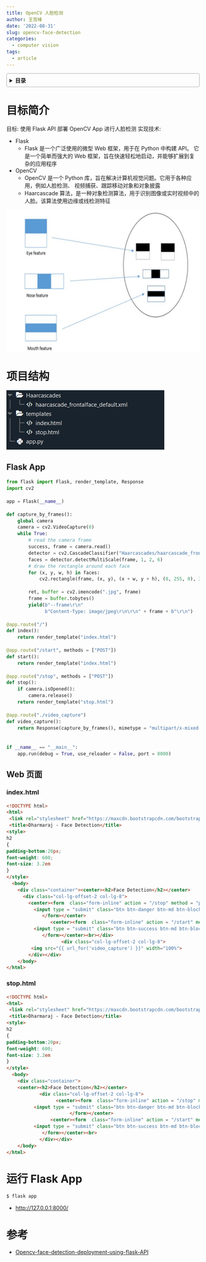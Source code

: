 ```yaml
---
title: OpenCV 人脸检测
author: 王哲峰
date: '2022-08-31'
slug: opencv-face-detection
categories:
  - computer vision
tags:
  - article
---
```


<style>
details {
    border: 1px solid #aaa;
    border-radius: 4px;
    padding: .5em .5em 0;
}
summary {
    font-weight: bold;
    margin: -.5em -.5em 0;
    padding: .5em;
}
details[open] {
    padding: .5em;
}
details[open] summary {
    border-bottom: 1px solid #aaa;
    margin-bottom: .5em;
}
</style>

<details><summary>目录</summary><p>

- [目标简介](#目标简介)
- [项目结构](#项目结构)
  - [Flask App](#flask-app)
  - [Web 页面](#web-页面)
    - [index.html](#indexhtml)
    - [stop.html](#stophtml)
- [运行 Flask App](#运行-flask-app)
- [参考](#参考)
</p></details><p></p>

# 目标简介

目标: 使用 Flask API 部署 OpenCV App 进行人脸检测
实现技术: 

* Flask
    - Flask 是一个广泛使用的微型 Web 框架，用于在 Python 中构建 API。
      它是一个简单而强大的 Web 框架，旨在快速轻松地启动，并能够扩展到复杂的应用程序
* OpenCV
    - OpenCV 是一个 Python 库，旨在解决计算机视觉问题。它用于各种应用，例如人脸检测、
      视频捕获、跟踪移动对象和对象披露
    - Haarcascade 算法，是一种对象检测算法，用于识别图像或实时视频中的人脸。该算法使用边缘或线检测特征

![img](images/haarcascade.jpeg)

# 项目结构

![img](images/opencv_flask_face.png)

## Flask App

```python
from flask import Flask, render_template, Response
import cv2

app = Flask(__name__)

def capture_by_frames():
    global camera
    camera = cv2.VideoCapture(0)
    while True:
        # read the camera frame
        success, frame = camera.read()
        detector = cv2.CascadeClassifier("Haarcascades/haarcascade_frontalface_default.xml")
        faces = detector.detectMultiScale(frame, 1, 2, 6)
        # draw the rectangle around each face
        for (x, y, w, h) in faces:
            cv2.rectangle(frame, (x, y), (x + w, y + h), (0, 255, 0), 3)
        
        ret, buffer = cv2.imencode(".jpg", frame)
        frame = buffer.tobytes()
        yield(b"--frame\r\n"
              b"Content-Type: image/jpeg\r\n\r\n" + frame + b"\r\n")

@app.route("/")
def index():
    return render_template("index.html")

@app.route("/start", methods = ["POST"])
def start():
    return render_template("index.html")

@app.route("/stop", methods = ["POST"])
def stop():
    if camera.isOpened():
        camera.release()
    return render_template("stop.html")

@app.route("./video_capture")
def video_capture():
    return Response(capture_by_frames(), mimetype = "multipart/x-mixed-replace; boundary=frame")


if __name__ == "__main__":
    app.run(debug = True, use_reloader = False, port = 8000)
```

## Web 页面

### index.html

```html
<!DOCTYPE html>
<html>
 <link rel="stylesheet" href="https://maxcdn.bootstrapcdn.com/bootstrap/3.4.1/css/bootstrap.min.css">
 <title>Dharmaraj - Face Detection</title>
<style>
h2
{
padding-bottom:20px;
font-weight: 600;
font-size: 3.2em
}
</style>
  <body>
    <div class="container"><center><h2>Face Detection</h2></center>
      <div class="col-lg-offset-2 col-lg-8">
        <center><form  class="form-inline" action = "/stop" method = "post" enctype="multipart/form-data">          
          <input type = "submit" class="btn btn-danger btn-md btn-block" value="Stop">
             </form></center>
                <center><form  class="form-inline" action = "/start" method = "post" enctype="multipart/form-data">          
          <input type = "submit" class="btn btn-success btn-md btn-block" value="Start">
             </form></center><br></div>
                    <div class="col-lg-offset-2 col-lg-8">
         <img src="{{ url_for('video_capture') }}" width="100%">
        </div></div>
    </body>
</html>
```

### stop.html

```html
<!DOCTYPE html>
<html>
 <link rel="stylesheet" href="https://maxcdn.bootstrapcdn.com/bootstrap/3.4.1/css/bootstrap.min.css">
 <title>Dharmaraj - Face Detection</title>
<style>
h2
{
padding-bottom:20px;
font-weight: 600;
font-size: 3.2em
}
</style>
  <body>
    <div class="container">
    <center><h2>Face Detection</h2></center>
            <div class="col-lg-offset-2 col-lg-8">
                  <center><form  class="form-inline" action = "/stop" method = "post" enctype="multipart/form-data">          
          <input type = "submit" class="btn btn-danger btn-md btn-block" value="Stop">
                       </form></center>
                <center><form  class="form-inline" action = "/start" method = "post" enctype="multipart/form-data">          
          <input type = "submit" class="btn btn-success btn-md btn-block" value="Start">
             </form></center><br>                
            </div></div>
    </body>
</html>
```

# 运行 Flask App

```bash
$ flask app
```

- http://127.0.0.1:8000/


# 参考

* [Opencv-face-detection-deployment-using-flask-API](https://github.com/DharmarajPi/Opencv-face-detection-deployment-using-flask-API)

